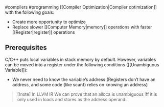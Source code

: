 #compilers #programming 
[[Compiler Optimization|Compiler optimization]] with the following goals:
- Create more opportunity to optimize
- Replace slower [[Computer Memory|memory]] operations with faster [[Register|register]] operations

## Prerequisites
C/C++ puts local variables in stack memory by default. However, variables can be moved into a register under the following conditions ([[Unambiguous Variable]]):
- We never need to know the variable’s address (Registers don’t have an address, and some code (like scanf) relies on knowing an address)

>[!note] In LLVM IR
>We can prove that an alloca is unambiguous iff it is only used in loads and stores as the address operand.